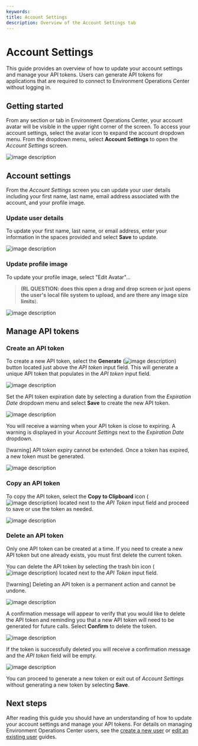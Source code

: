 ```yaml
---
keywords:
title: Account Settings
description: Overview of the Account Settings tab
---
```

# Account Settings

This guide provides an overview of how to update your account settings and manage your API tokens. Users can generate API tokens for applications that are required to connect to Environment Operations Center without logging in.

## Getting started

From any section or tab in Environment Operations Center, your account avatar will be visible in the upper right corner of the screen. To access your account settings, select the avatar icon to expand the account dropdown menu. From the dropdown menu, select **Account Settings** to open the *Account Settings* screen.

![image description](images/account-select-settings.png)

## Account settings

From the *Account Settings* screen you can update your user details including your first name, last name, email address associated with the account, and your profile image. 

### Update user details

To update your first name, last name, or email address, enter your information in the spaces provided and select **Save** to update.

![image description](images/account-userdetails.png)

### Update profile image

To update your profile image, select "Edit Avatar"... 

> **(RL QUESTION: does this open a drag and drop screen or just opens the user's local file system to upload, and are there any image size limits**).

![image description](images/account-edit-avatar.png)

## Manage API tokens

### Create an API token

To create a new API token, select the **Generate** (![image description](images/icon-generate.png)) button located just above the *API token* input field. This will generate a unique API token that populates in the *API token* input field.

![image description](images/account-select-generate.png)

Set the API token expiration date by selecting a duration from the *Expiration Date* dropdown menu and select **Save** to create the new API token.

![image description](images/account-expiration-dropdown.png)

You will receive a warning when your API token is close to expiring. A warning is displayed in your *Account Settings* next to the *Expiration Date* dropdown.

[!warning] API token expiry cannot be extended. Once a token has expired, a new token must be generated.

![image description](images/account-expiration-warning.png)

### Copy an API token

To copy the API token, select the **Copy to Clipboard** icon (![image description](images/icon-copy.png)) located next to the *API Token* input field and proceed to save or use the token as needed.

![image description](images/account-select-copy.png)

### Delete an API token

Only one API token can be created at a time. If you need to create a new API token but one already exists, you must first delete the current token.

You can delete the API token by selecting the trash bin icon (![image description](images/icon-delete.png)) located next to the *API Token* input field.

[!warning] Deleting an API token is a permanent action and cannot be undone.

![image description](images/account-select-delete.png)

A confirmation message will appear to verify that you would like to delete the API token and reminding you that a new API token will need to be generated for future calls. Select **Confirm** to delete the token.

![image description](images/account-confirm-delete.png)

If the token is successfully deleted you will receive a confirmation message and the *API token* field will be empty.

![image description](images/account-delete-success.png)

You can proceed to generate a new token or exit out of *Account Settings* without generating a new token by selecting **Save**.

## Next steps

After reading this guide you should have an understanding of how to update your account settings and manage your API tokens. For details on managing Environment Operations Center users, see the [create a new user](../user-management/create-user.md) or [edit an existing user](../user-management/edit-user.md) guides.
